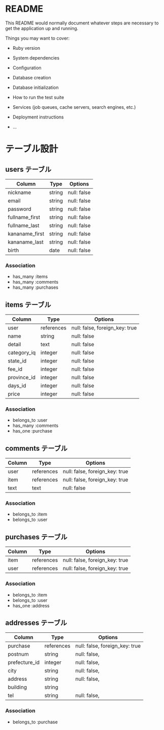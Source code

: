 # README

This README would normally document whatever steps are necessary to get the
application up and running.

Things you may want to cover:

* Ruby version

* System dependencies

* Configuration

* Database creation

* Database initialization

* How to run the test suite

* Services (job queues, cache servers, search engines, etc.)

* Deployment instructions

* ...


# テーブル設計

## users テーブル

| Column         | Type   | Options     |
| -------------- | ------ | ----------- |
| nickname       | string | null: false |
| email          | string | null: false |
| password       | string | null: false |
| fullname_first | string | null: false |
| fullname_last  | string | null: false |
| kananame_first | string | null: false |
| kananame_last  | string | null: false |
| birth          | date   | null: false |



### Association

- has_many :items
- has_many :comments
- has_many :purchases


## items テーブル

| Column     | Type       | Options                        |
| ------     | -----------| ------------------------------ |
| user       | references | null: false, foreign_key: true |
| name       | string     | null: false                    |
| detail     | text       | null: false                    |
| category_iq| integer    | null: false                    |
| state_id   | integer    | null: false                    |
| fee_id     | integer    | null: false                    |
| province_id| integer    | null: false                    |
| days_id    | integer    | null: false                    |
| price      | integer    | null: false                    |

### Association

- belongs_to :user
- has_many :comments
- has_one :purchase

## comments テーブル

| Column | Type       | Options                        |
| ------ | ---------- | ------------------------------ |
| user   | references | null: false, foreign_key: true |
| item   | references | null: false, foreign_key: true |
| text   | text       | null: false                    |

### Association

- belongs_to :item
- belongs_to :user

## purchases テーブル

| Column     | Type       | Options                        |
| ---------- | ---------- | ------------------------------ |
| item       | references | null: false, foreign_key: true |
| user       | references | null: false, foreign_key: true |

### Association

- belongs_to :item
- belongs_to :user
- has_one :address


## addresses テーブル

| Column        | Type       | Options                        |
| --------------| ---------- | ------------------------------ |
| purchase      | references | null: false, foreign_key: true |
| postnum       | string     | null: false,                   |
| prefecture_id | integer    | null: false,                   |
| city          | string     | null: false,                   |
| address       | string     | null: false,                   |
| building      | string     |                                |
| tel           | string     | null: false,                   |

### Association

- belongs_to :purchase

